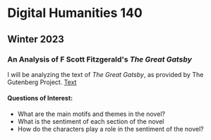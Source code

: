 # Digital Humanities 140
## Winter 2023

### An Analysis of F Scott Fitzgerald's *The Great Gatsby*
I will be analyzing the text of *The Great Gatsby*, as provided by The Gutenberg Project. 
[Text](https://www.gutenberg.org/cache/epub/64317/pg64317.txt)


#### Questions of Interest:
- What are the main motifs and themes in the novel?
- What is the sentiment of each section of the novel
- How do the characters play a role in the sentiment of the novel?
